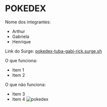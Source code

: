 # POKEDEX

Nome dos integrantes: 
- Arthur
- Gabriela
- Henrique

Link do Surge: [pokedex-tuba-gabi-rick.surge.sh](http://pokedex-tuba-gabi-rick.surge.sh/)

O que funciona:
- Item 1
- Item 2

O que não funciona: 
- Item 3
- Item 4
![pokedex](https://user-images.githubusercontent.com/104742734/179617828-60631ba2-82ed-4c5c-9533-8bb608ed7da7.jpg)
